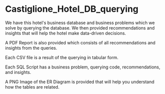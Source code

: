 # Castiglione_Hotel_DB_querying
We have this hotel's business database and business problems which we solve by querying the database. We then provided recommendations and insights that will help the hotel make data-driven decisions.

A PDF Report is also provided which consists of all recommendations and insights from the queries.

Each CSV file is a result of the querying in tabular form.

Each SQL Script has a business problem, querying code, recommendations, and insights.

A PNG Image of the ER Diagram is provided that will help you understand how the tables are related.
